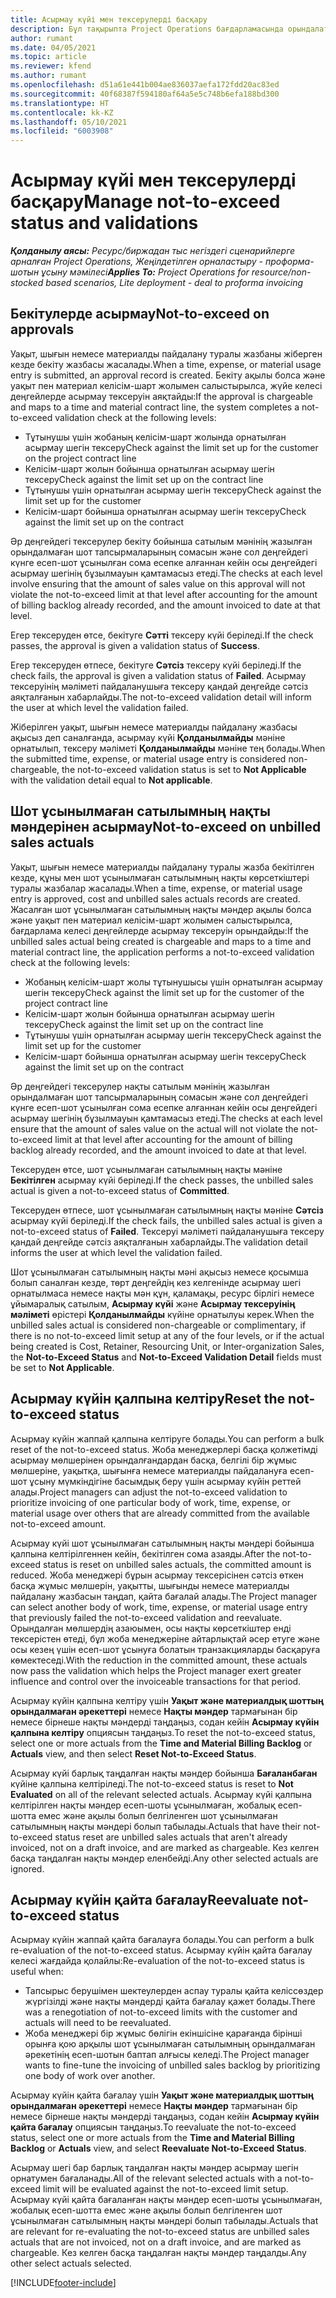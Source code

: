 ```yaml
---
title: Асырмау күйі мен тексерулерді басқару
description: Бұл тақырыпта Project Operations бағдарламасында орындалатын асырмау шегі тексерулері туралы ақпарат берілген.
author: rumant
ms.date: 04/05/2021
ms.topic: article
ms.reviewer: kfend
ms.author: rumant
ms.openlocfilehash: d51a61e441b004ae836037aefa172fdd20ac83ed
ms.sourcegitcommit: 40f68387f594180af64a5e5c748b6efa188bd300
ms.translationtype: HT
ms.contentlocale: kk-KZ
ms.lasthandoff: 05/10/2021
ms.locfileid: "6003908"
---
```

# <a name="manage-not-to-exceed-status-and-validations"></a><span data-ttu-id="e7507-103">Асырмау күйі мен тексерулерді басқару</span><span class="sxs-lookup"><span data-stu-id="e7507-103">Manage not-to-exceed status and validations</span></span> 

<span data-ttu-id="e7507-104">_**Қолданылу аясы:** Ресурс/биржадан тыс негіздегі сценарийлерге арналған Project Operations, Жеңілдетілген орналастыру - проформа-шотын ұсыну мәмілесі_</span><span class="sxs-lookup"><span data-stu-id="e7507-104">_**Applies To:** Project Operations for resource/non-stocked based scenarios, Lite deployment - deal to proforma invoicing_</span></span>

## <a name="not-to-exceed-on-approvals"></a><span data-ttu-id="e7507-105">Бекітулерде асырмау</span><span class="sxs-lookup"><span data-stu-id="e7507-105">Not-to-exceed on approvals</span></span>

<span data-ttu-id="e7507-106">Уақыт, шығын немесе материалды пайдалану туралы жазбаны жіберген кезде бекіту жазбасы жасалады.</span><span class="sxs-lookup"><span data-stu-id="e7507-106">When a time, expense, or material usage entry is submitted, an approval record is created.</span></span> <span data-ttu-id="e7507-107">Бекіту ақылы болса және уақыт пен материал келісім-шарт жолымен салыстырылса, жүйе келесі деңгейлерде асырмау тексеруін аяқтайды:</span><span class="sxs-lookup"><span data-stu-id="e7507-107">If the approval is chargeable and maps to a time and material contract line, the system completes a not-to-exceed validation check at the following levels:</span></span>

  - <span data-ttu-id="e7507-108">Тұтынушы үшін жобаның келісім-шарт жолында орнатылған асырмау шегін тексеру</span><span class="sxs-lookup"><span data-stu-id="e7507-108">Check against the limit set up for the customer on the project contract line</span></span>
  - <span data-ttu-id="e7507-109">Келісім-шарт жолын бойынша орнатылған асырмау шегін тексеру</span><span class="sxs-lookup"><span data-stu-id="e7507-109">Check against the limit set up on the contract line</span></span>
  - <span data-ttu-id="e7507-110">Тұтынушы үшін орнатылған асырмау шегін тексеру</span><span class="sxs-lookup"><span data-stu-id="e7507-110">Check against the limit set up for the customer</span></span>
  - <span data-ttu-id="e7507-111">Келісім-шарт бойынша орнатылған асырмау шегін тексеру</span><span class="sxs-lookup"><span data-stu-id="e7507-111">Check against the limit set up on the contract</span></span>

<span data-ttu-id="e7507-112">Әр деңгейдегі тексерулер бекіту бойынша сатылым мәнінің жазылған орындалмаған шот тапсырмаларының сомасын және сол деңгейдегі күнге есеп-шот ұсынылған сома есепке алғаннан кейін осы деңгейдегі асырмау шегінің бұзылмауын қамтамасыз етеді.</span><span class="sxs-lookup"><span data-stu-id="e7507-112">The checks at each level involve ensuring that the amount of sales value on this approval will not violate the not-to-exceed limit at that level after accounting for the amount of billing backlog already recorded, and the amount invoiced to date at that level.</span></span>

<span data-ttu-id="e7507-113">Егер тексеруден өтсе, бекітуге **Сәтті** тексеру күйі беріледі.</span><span class="sxs-lookup"><span data-stu-id="e7507-113">If the check passes, the approval is given a validation status of **Success**.</span></span>

<span data-ttu-id="e7507-114">Егер тексеруден өтпесе, бекітуге **Сәтсіз** тексеру күйі беріледі.</span><span class="sxs-lookup"><span data-stu-id="e7507-114">If the check fails, the approval is given a validation status of **Failed**.</span></span> <span data-ttu-id="e7507-115">Асырмау тексеруінің мәліметі пайдаланушыға тексеру қандай деңгейде сәтсіз аяқталғанын хабарлайды.</span><span class="sxs-lookup"><span data-stu-id="e7507-115">The not-to-exceed validation detail will inform the user at which level the validation failed.</span></span>

<span data-ttu-id="e7507-116">Жіберілген уақыт, шығын немесе материалды пайдалану жазбасы ақысыз деп саналғанда, асырмау күйі **Қолданылмайды** мәніне орнатылып, тексеру мәліметі **Қолданылмайды** мәніне тең болады.</span><span class="sxs-lookup"><span data-stu-id="e7507-116">When the submitted time, expense, or material usage entry is considered non-chargeable, the not-to-exceed validation status is set to **Not Applicable** with the validation detail equal to **Not applicable**.</span></span>

## <a name="not-to-exceed-on-unbilled-sales-actuals"></a><span data-ttu-id="e7507-117">Шот ұсынылмаған сатылымның нақты мәндерінен асырмау</span><span class="sxs-lookup"><span data-stu-id="e7507-117">Not-to-exceed on unbilled sales actuals</span></span>

<span data-ttu-id="e7507-118">Уақыт, шығын немесе материалды пайдалану туралы жазба бекітілген кезде, құны мен  шот ұсынылмаған сатылымның нақты көрсеткіштері туралы жазбалар жасалады.</span><span class="sxs-lookup"><span data-stu-id="e7507-118">When a time, expense, or material usage entry is approved, cost and unbilled sales actuals records are created.</span></span> <span data-ttu-id="e7507-119">Жасалған шот ұсынылмаған сатылымның нақты мәндер ақылы болса және уақыт пен материал келісім-шарт жолымен салыстырылса, бағдарлама келесі деңгейлерде асырмау тексеруін орындайды:</span><span class="sxs-lookup"><span data-stu-id="e7507-119">If the unbilled sales actual being created is chargeable and maps to a time and material contract line, the application performs a not-to-exceed validation check at the following levels:</span></span>

  - <span data-ttu-id="e7507-120">Жобаның келісім-шарт жолы тұтынушысы үшін орнатылған асырмау шегін тексеру</span><span class="sxs-lookup"><span data-stu-id="e7507-120">Check against the limit set up for the customer of the project contract line</span></span>
  - <span data-ttu-id="e7507-121">Келісім-шарт жолын бойынша орнатылған асырмау шегін тексеру</span><span class="sxs-lookup"><span data-stu-id="e7507-121">Check against the limit set up on the contract line</span></span>
  - <span data-ttu-id="e7507-122">Тұтынушы үшін орнатылған асырмау шегін тексеру</span><span class="sxs-lookup"><span data-stu-id="e7507-122">Check against the limit set up for the customer</span></span>
  - <span data-ttu-id="e7507-123">Келісім-шарт бойынша орнатылған асырмау шегін тексеру</span><span class="sxs-lookup"><span data-stu-id="e7507-123">Check against the limit set up on the contract</span></span>

<span data-ttu-id="e7507-124">Әр деңгейдегі тексерулер нақты сатылым мәнінің жазылған орындалмаған шот тапсырмаларының сомасын және сол деңгейдегі күнге есеп-шот ұсынылған сома есепке алғаннан кейін осы деңгейдегі асырмау шегінің бұзылмауын қамтамасыз етеді.</span><span class="sxs-lookup"><span data-stu-id="e7507-124">The checks at each level ensure that the amount of sales value on the actual will not violate the not-to-exceed limit at that level after accounting for the amount of billing backlog already recorded, and the amount invoiced to date at that level.</span></span>

<span data-ttu-id="e7507-125">Тексеруден өтсе, шот ұсынылмаған сатылымның нақты мәніне **Бекітілген** асырмау күйі беріледі.</span><span class="sxs-lookup"><span data-stu-id="e7507-125">If the check passes, the unbilled sales actual is given a not-to-exceed status of **Committed**.</span></span>

<span data-ttu-id="e7507-126">Тексеруден өтпесе, шот ұсынылмаған сатылымның нақты мәніне **Сәтсіз** асырмау күйі беріледі.</span><span class="sxs-lookup"><span data-stu-id="e7507-126">If the check fails, the unbilled sales actual is given a not-to-exceed status of **Failed**.</span></span> <span data-ttu-id="e7507-127">Тексеруі мәліметі пайдаланушыға тексеру қандай деңгейде сәтсіз аяқталғанын хабарлайды.</span><span class="sxs-lookup"><span data-stu-id="e7507-127">The validation detail informs the user at which level the validation failed.</span></span>

<span data-ttu-id="e7507-128">Шот ұсынылмаған сатылымның нақты мәні ақысыз немесе қосымша болып саналған кезде, төрт деңгейдің кез келгенінде асырмау шегі орнатылмаса немесе нақты мән құн, қаламақы, ресурс бірлігі немесе ұйымаралық сатылым, **Асырмау күйі** және **Асырмау тексеруінің мәліметі** өрістері **Қолданылмайды** күйіне орнатылуы керек.</span><span class="sxs-lookup"><span data-stu-id="e7507-128">When the unbilled sales actual is considered non-chargeable or complimentary, if there is no not-to-exceed limit setup at any of the four levels, or if the actual being created is Cost, Retainer, Resourcing Unit, or Inter-organization Sales, the **Not-to-Exceed Status** and **Not-to-Exceed Validation Detail** fields must be set to **Not Applicable**.</span></span>

## <a name="reset-the-not-to-exceed-status"></a><span data-ttu-id="e7507-129">Асырмау күйін қалпына келтіру</span><span class="sxs-lookup"><span data-stu-id="e7507-129">Reset the not-to-exceed status</span></span>

<span data-ttu-id="e7507-130">Асырмау күйін жаппай қалпына келтіруге болады.</span><span class="sxs-lookup"><span data-stu-id="e7507-130">You can perform a bulk reset of the not-to-exceed status.</span></span> <span data-ttu-id="e7507-131">Жоба менеджерлері басқа қолжетімді асырмау мөлшерінен орындалғандардан басқа, белгілі бір жұмыс мөлшеріне, уақытқа, шығынға немесе материалды пайдалануға есеп-шот ұсыну мүмкіндігіне басымдық беру үшін асырмау күйін реттей алады.</span><span class="sxs-lookup"><span data-stu-id="e7507-131">Project managers can adjust the not-to-exceed validation to prioritize invoicing of one particular body of work, time, expense, or material usage over others that are already committed from the available not-to-exceed amount.</span></span>

<span data-ttu-id="e7507-132">Асырмау күйі шот ұсынылмаған сатылымның нақты мәндері бойынша қалпына келтірілгеннен кейін, бекітілген сома азаяды.</span><span class="sxs-lookup"><span data-stu-id="e7507-132">After the not-to-exceed status is reset on unbilled sales actuals, the committed amount is reduced.</span></span> <span data-ttu-id="e7507-133">Жоба менеджері бұрын асырмау тексерісінен сәтсіз өткен басқа жұмыс мөлшерін, уақытты, шығынды немесе материалды пайдалану жазбасын таңдап, қайта бағалай алады.</span><span class="sxs-lookup"><span data-stu-id="e7507-133">The Project manager can select another body of work, time, expense, or material usage entry that previously failed the not-to-exceed validation and reevaluate.</span></span> <span data-ttu-id="e7507-134">Орындалған мөлшердің азаюымен, осы нақты көрсеткіштер енді тексерістен өтеді, бұл жоба менеджеріне айтарлықтай әсер етуге және осы кезең үшін есеп-шот ұсынуға болатын транзакцияларды басқаруға көмектеседі.</span><span class="sxs-lookup"><span data-stu-id="e7507-134">With the reduction in the committed amount, these actuals now pass the validation which helps the Project manager exert greater influence and control over the invoiceable transactions for that period.</span></span>

<span data-ttu-id="e7507-135">Асырмау күйін қалпына келтіру үшін **Уақыт және материалдық шоттың орындалмаған әрекеттері** немесе **Нақты мәндер** тармағынан бір немесе бірнеше нақты мәндерді таңдаңыз, содан кейін **Асырмау күйін қалпына келтіру** опциясын таңдаңыз.</span><span class="sxs-lookup"><span data-stu-id="e7507-135">To reset the not-to-exceed status, select one or more actuals from the **Time and Material Billing Backlog** or **Actuals** view, and then select **Reset Not-to-Exceed Status**.</span></span>

<span data-ttu-id="e7507-136">Асырмау күйі барлық таңдалған нақты мәндер бойынша **Бағаланбаған** күйіне қалпына келтіріледі.</span><span class="sxs-lookup"><span data-stu-id="e7507-136">The not-to-exceed status is reset to **Not Evaluated** on all of the relevant selected actuals.</span></span> <span data-ttu-id="e7507-137">Асырмау күйі қалпына келтірілген нақты мәндер есеп-шоты ұсынылмаған, жобалық есеп-шотта емес және ақылы болып белгіленген шот ұсынылмаған сатылымның нақты мәндері болып табылады.</span><span class="sxs-lookup"><span data-stu-id="e7507-137">Actuals that have their not-to-exceed status reset are unbilled sales actuals that aren't already invoiced, not on a draft invoice, and are marked as chargeable.</span></span> <span data-ttu-id="e7507-138">Кез келген басқа таңдалған нақты мәндер еленбейді.</span><span class="sxs-lookup"><span data-stu-id="e7507-138">Any other selected actuals are ignored.</span></span>

## <a name="reevaluate-not-to-exceed-status"></a><span data-ttu-id="e7507-139">Асырмау күйін қайта бағалау</span><span class="sxs-lookup"><span data-stu-id="e7507-139">Reevaluate not-to-exceed status</span></span>

<span data-ttu-id="e7507-140">Асырмау күйін жаппай қайта бағалауға болады.</span><span class="sxs-lookup"><span data-stu-id="e7507-140">You can perform a bulk re-evaluation of the not-to-exceed status.</span></span> <span data-ttu-id="e7507-141">Асырмау күйін қайта бағалау келесі жағдайда қолайлы:</span><span class="sxs-lookup"><span data-stu-id="e7507-141">Re-evaluation of the not-to-exceed status is useful when:</span></span>

  - <span data-ttu-id="e7507-142">Тапсырыс берушімен шектеулерден аспау туралы қайта келіссөздер жүргізілді және нақты мәндерді қайта бағалау қажет болады.</span><span class="sxs-lookup"><span data-stu-id="e7507-142">There was a renegotiation of not-to-exceed limits with the customer and actuals will need to be reevaluated.</span></span>
  - <span data-ttu-id="e7507-143">Жоба менеджері бір жұмыс бөлігін екіншісіне қарағанда бірінші орынға қою арқылы шот ұсынылмаған сатылымның орындалмаған әрекетінің есеп-шотын баптап алғысы келеді.</span><span class="sxs-lookup"><span data-stu-id="e7507-143">The Project manager wants to fine-tune the invoicing of unbilled sales backlog by prioritizing one body of work over another.</span></span>

<span data-ttu-id="e7507-144">Асырмау күйін қайта бағалау үшін **Уақыт және материалдық шоттың орындалмаған әрекеттері** немесе **Нақты мәндер** тармағынан бір немесе бірнеше нақты мәндерді таңдаңыз, содан кейін **Асырмау күйін қайта бағалау** опциясын таңдаңыз.</span><span class="sxs-lookup"><span data-stu-id="e7507-144">To reevaluate the not-to-exceed status, select one or more actuals from the **Time and Material Billing Backlog** or **Actuals** view, and select **Reevaluate Not-to-Exceed Status**.</span></span>

<span data-ttu-id="e7507-145">Асырмау шегі бар барлық таңдалған нақты мәндер асырмау шегін орнатумен бағаланады.</span><span class="sxs-lookup"><span data-stu-id="e7507-145">All of the relevant selected actuals with a not-to-exceed limit will be evaluated against the not-to-exceed limit setup.</span></span> <span data-ttu-id="e7507-146">Асырмау күйі қайта бағаланған нақты мәндер есеп-шоты ұсынылмаған, жобалық есеп-шотта емес және ақылы болып белгіленген шот ұсынылмаған сатылымның нақты мәндері болып табылады.</span><span class="sxs-lookup"><span data-stu-id="e7507-146">Actuals that are relevant for re-evaluating the not-to-exceed status are unbilled sales actuals that are not invoiced, not on a draft invoice, and are marked as chargeable.</span></span> <span data-ttu-id="e7507-147">Кез келген басқа таңдалған нақты мәндер таңдалды.</span><span class="sxs-lookup"><span data-stu-id="e7507-147">Any other select actuals selected.</span></span>


[!INCLUDE[footer-include](../../includes/footer-banner.md)]
